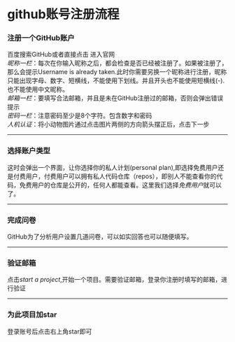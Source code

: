 # github账号注册流程

### 注册一个GitHub账户

百度搜索GitHub或者直接点击[](https://github.com/) 进入官网  
_昵称一栏_：每次在你输入昵称之后，都会检查是否已经被注册了。如果被注册了，那么会提示Username is already taken.此时你需要另换一个昵称进行注册，昵称只能出现字母、数字、短横线，不能使用下划线。并且开头也不能使用短横线(-).也不能使用中文昵称。  
_邮箱一栏_：要填写合法邮箱，并且是未在GitHub注册过的邮箱，否则会弹出错误提示  
_密码一栏_：注意密码至少是8个字符。包含数字和密码  
_人机认证_：将小动物图片通过点击图片两侧的方向箭头摆正后，点击下一步

---

### 选择账户类型

这时会弹出一个界面，让你选择你的私人计划(personal plan),即选择免费用户还是付费用户，付费用户可以拥有私人代码仓库（repos），即别人不能查看你的代码，免费用户的仓库是公开的，任何人都能查看。这里我们选择*免费用户*就可以了。

---

### 完成问卷

GitHub为了分析用户设置几道问卷，可以如实回答也可以随便填写。  

---

### 验证邮箱

点击*start a project*,开始一个项目。需要验证邮箱，登录你注册时填写的邮箱，进行验证

---

### 为此项目加star

登录账号后点击右上角star即可
